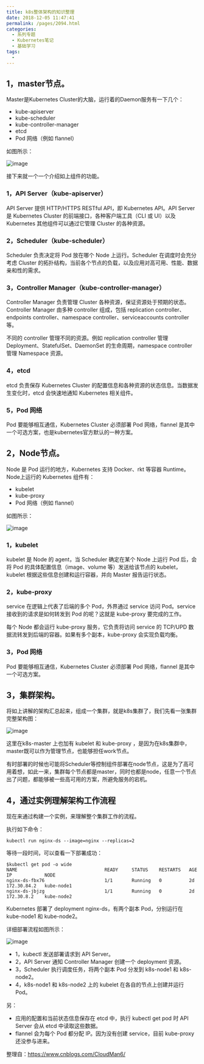 ```yaml
---
title: k8s整体架构的知识整理
date: 2018-12-05 11:47:41
permalink: /pages/2094.html
categories:
  - 系列专题
  - Kubernetes笔记
  - 基础学习
tags:
  - 
---
```


## 1，master节点。

Master是Kubernetes Cluster的大脑，运行着的Daemon服务有一下几个：

- kube-apiserver
- kube-scheduler
- kube-controller-manager
- etcd
- Pod 网络（例如 flannel）

如图所示：

![image](http://t.eryajf.net/imgs/2021/09/fc3d8f6c65f46db9.jpg)

接下来就一个一个介绍如上组件的功能。

### 1，API Server（kube-apiserver）

API Server 提供 HTTP/HTTPS RESTful API，即 Kubernetes API。API Server 是 Kubernetes Cluster 的前端接口，各种客户端工具（CLI 或 UI）以及 Kubernetes 其他组件可以通过它管理 Cluster 的各种资源。

### 2，Scheduler（kube-scheduler）

Scheduler 负责决定将 Pod 放在哪个 Node 上运行。Scheduler 在调度时会充分考虑 Cluster 的拓扑结构，当前各个节点的负载，以及应用对高可用、性能、数据亲和性的需求。

### 3，Controller Manager（kube-controller-manager）

Controller Manager 负责管理 Cluster 各种资源，保证资源处于预期的状态。Controller Manager 由多种 controller 组成，包括 replication controller、endpoints controller、namespace controller、serviceaccounts controller 等。



不同的 controller 管理不同的资源。例如 replication controller 管理 Deployment、StatefulSet、DaemonSet 的生命周期，namespace controller 管理 Namespace 资源。

### 4，etcd

etcd 负责保存 Kubernetes Cluster 的配置信息和各种资源的状态信息。当数据发生变化时，etcd 会快速地通知 Kubernetes 相关组件。

### 5，Pod 网络

Pod 要能够相互通信，Kubernetes Cluster 必须部署 Pod 网络，flannel 是其中一个可选方案，也是kubernetes官方默认的一种方案。

## 2，Node节点。

Node 是 Pod 运行的地方，Kubernetes 支持 Docker、rkt 等容器 Runtime。 Node上运行的 Kubernetes 组件有：

- kubelet
- kube-proxy
- Pod 网络（例如 flannel）

如图所示：

![image](http://t.eryajf.net/imgs/2021/09/a8cd38fee205d0f1.jpg)

### 1，kubelet

kubelet 是 Node 的 agent，当 Scheduler 确定在某个 Node 上运行 Pod 后，会将 Pod 的具体配置信息（image、volume 等）发送给该节点的 kubelet，kubelet 根据这些信息创建和运行容器，并向 Master 报告运行状态。

### 2，kube-proxy

service 在逻辑上代表了后端的多个 Pod，外界通过 service 访问 Pod。service 接收到的请求是如何转发到 Pod 的呢？这就是 kube-proxy 要完成的工作。



每个 Node 都会运行 kube-proxy 服务，它负责将访问 service 的 TCP/UPD 数据流转发到后端的容器。如果有多个副本，kube-proxy 会实现负载均衡。

### 3，Pod 网络

Pod 要能够相互通信，Kubernetes Cluster 必须部署 Pod 网络，flannel 是其中一个可选方案。

## 3，集群架构。

将如上讲解的架构汇总起来，组成一个集群，就是k8s集群了，我们先看一张集群完整架构图：

![image](http://t.eryajf.net/imgs/2021/09/83a14956e2832a07.jpg)

这里在k8s-master 上也加有 kubelet 和 kube-proxy ，是因为在k8s集群中，master既可以作为管理节点，也能够担任work节点。

有时部署的时候也可能将Scheduler等控制组件部署在node节点，这是为了高可用着想，如此一来，集群每个节点都是master，同时也都是node，任意一个节点出了问题，都能够被一些高可用的方案，所避免服务的宕机。

## 4，通过实例理解架构工作流程

现在来通过构建一个实例，来理解整个集群工作的流程。

执行如下命令：

```
kubectl run nginx-ds --image=nginx --replicas=2
```

等待一段时间，可以查看一下部署成功：

```
$kubectl get pod -o wide
NAME                                READY     STATUS    RESTARTS   AGE       IP            NODE
nginx-ds-fbx76                      1/1       Running   0          2d        172.30.84.2   kube-node1
nginx-ds-jbjzg                      1/1       Running   0          2d        172.30.8.2    kube-node2
```

Kubernetes 部署了 deployment nginx-ds，有两个副本 Pod，分别运行在 kube-node1 和 kube-node2。

详细部署流程如图所示：

![image](http://t.eryajf.net/imgs/2021/09/4d2c8de69ecfeda4.jpg)

- 1，kubectl 发送部署请求到 API Server。
- 2，API Server 通知 Controller Manager 创建一个 deployment 资源。
- 3，Scheduler 执行调度任务，将两个副本 Pod 分发到 k8s-node1 和 k8s-node2。
- 4，k8s-node1 和 k8s-node2 上的 kubelet 在各自的节点上创建并运行 Pod。

另：

- 应用的配置和当前状态信息保存在 etcd 中，执行 kubectl get pod 时 API Server 会从 etcd 中读取这些数据。
- flannel 会为每个 Pod 都分配 IP。因为没有创建 service，目前 kube-proxy 还没参与进来。

整理自：https://www.cnblogs.com/CloudMan6/
